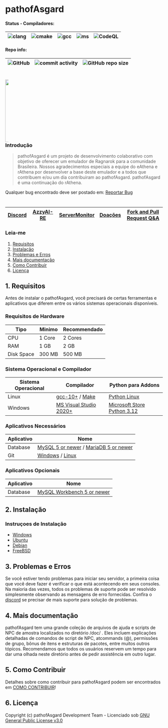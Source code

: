 # pathofAsgard

#### Status - Compiladores:

![clang](https://img.shields.io/github/actions/workflow/status/AoShinRo/pathofAsgard/build_servers_clang.yml?label=clang%20build&logo=llvm) | ![cmake](https://img.shields.io/github/actions/workflow/status/AoShinRo/pathofAsgard/build_servers_cmake.yml?label=cmake%20build&logo=cmake) | ![gcc](https://img.shields.io/github/actions/workflow/status/AoShinRo/pathofAsgard/build_servers_gcc.yml?label=gcc%20build&logo=gnu) | ![ms](https://img.shields.io/github/actions/workflow/status/AoShinRo/pathofAsgard/build_servers_msbuild.yml?label=ms%20build&logo=visualstudio) | ![CodeQL](https://img.shields.io/github/actions/workflow/status/AoShinRo/pathofAsgard/analysis_codeql.yml?label=CodeQL&logo=badge)
--------|--------|--------|--------|--------

#### Repo info:

![GitHub](https://img.shields.io/github/license/AoShinRo/pathofAsgard.svg) | ![commit activity](https://img.shields.io/github/commit-activity/w/AoShinRo/pathofAsgard) | ![GitHub repo size](https://img.shields.io/github/repo-size/AoShinRo/pathofAsgard.svg)
--------|--------|--------

# 

<div style="width: 2%;">
    <img src="https://github.com/AoShinRO/pathofAsgard/blob/main/.github/pathofAsgard-Logo.png?raw=true" align="right" width="200" />
</div>

### Introdução
> pathofAsgard é um projeto de desenvolvimento colaborativo com objetivo de oferecer um emulador de Ragnarok para a comunidade Brasileira.
> Nossos agradecimentos especiais a equipe do eAthena e rAthena por desenvolver a base deste emulador e a todos que contribuem e/ou um dia contribuiram ao pathofAsgard. 
> pathofAsgard é uma continuação do rAthena.

Qualquer bug encontrado deve ser postado em: [Reportar Bug](https://github.com/AoShinRO/pathofAsgard/issues)

# 

[Discord](https://discord.com/invite/DAPWeV677z)|[AzzyAI-RE](https://github.com/AoShinRO/AzzyAI-RE)|[ServerMonitor](https://github.com/AoShinRO/rAthena-ServMonitor-ByAoShinHo)|[Doações](https://github.com/AoShinRO/pathofAsgard/wiki/Doaçoes)|[Fork and Pull Request Q&A](https://pathofAsgard.org/board/topic/86913-pull-request-qa/)
--------|--------|--------|--------|--------

### Leia-me
1. [Requisitos](#1-requisitos)
2. [Instalação](#2-instalação)
3. [Problemas e Erros](#3-problemas-e-erros)
4. [Mais documentação](#4-mais-documentação)
5. [Como Contribuir](#5-como-contribuir)
6. [Licença](#6-licença)

## 1. Requisitos
Antes de instalar o pathofAsgard, você precisará de certas ferramentas e aplicativos que
diferem entre os vários sistemas operacionais disponíveis.

### Requisitos de Hardware
Tipo | Minimo | Recommendado
------|------|------
CPU | 1 Core | 2 Cores
RAM | 1 GB | 2 GB
Disk Space | 300 MB | 500 MB

### Sistema Operacional e Compilador
Sistema Operacional | Compilador | Python para Addons
------|------|------
Linux  | [gcc-10+](https://www.gnu.org/software/gcc/) / [Make](https://www.gnu.org/software/make/) | [Python Linux](https://python.org.br/instalacao-linux/)
Windows | [MS Visual Studio 2020+](https://www.visualstudio.com/downloads/) | [Microsoft Store Python 3.12](https://apps.microsoft.com/detail/9ncvdn91xzqp?hl=pt-br&gl=BR)

### Aplicativos Necessários
Aplicativo | Nome
------|------
Database | [MySQL 5 or newer](https://www.mysql.com/downloads/) / [MariaDB 5 or newer](https://downloads.mariadb.org/)
Git | [Windows](https://gitforwindows.org/) / [Linux](https://git-scm.com/download/linux)

### Aplicativos Opcionais
Aplicativo | Nome
------|------
Database | [MySQL Workbench 5 or newer](http://www.mysql.com/downloads/workbench/)

## 2. Instalação

### Instruçoes de Instalação
  * [Windows](https://github.com/AoShinRO/pathofAsgard/wiki/Instalando-no-Windows)
  * [Ubuntu](https://github.com/AoShinRO/pathofAsgard/wiki/Instalar-no-Ubuntu)
  * [Debian](https://github.com/AoShinRO/pathofAsgard/wiki/Instalando-no-Debian)
  * [FreeBSD](https://github.com/AoShinRO/pathofAsgard/wiki/Instalando-no-FreeBSD)

## 3. Problemas e Erros

Se você estiver tendo problemas para iniciar seu servidor, a primeira coisa que você deve
fazer é verificar o que está acontecendo em seus consoles. Na maioria das vezes, todos os problemas de suporte
pode ser resolvido simplesmente observando as mensagens de erro fornecidas. Confira o [discord](https://discord.com/invite/DAPWeV677z)
se precisar de mais suporte para solução de problemas.

## 4. Mais documentação
pathofAsgard tem uma grande coleção de arquivos de ajuda e scripts de NPC de amostra localizados no diretório /doc/
. Eles incluem explicações detalhadas de comandos de script de NPC, atcommands (@),
permissões de grupo, bônus de itens e estruturas de pacotes, entre muitos outros tópicos.
Recomendamos que todos os usuários reservem um tempo para dar uma olhada neste diretório antes de pedir
assistência em outro lugar.

## 5. Como Contribuir
Detalhes sobre como contribuir para pathofAsgard podem ser encontrados em [COMO CONTRIBUIR](https://github.com/AoShinRo/pathofAsgard/blob/master/.github/CONTRIBUTING.md)!

## 6. Licença
Copyright (c) pathofAsgard Development Team - Licenciado sob [GNU General Public License v3.0](https://github.com/AoShinRo/pathofAsgard/blob/master/LICENSE)
